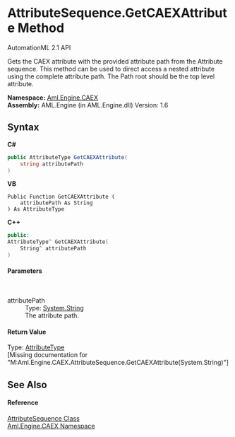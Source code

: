 # AttributeSequence.GetCAEXAttribute Method 
AutomationML 2.1 API 

Gets the CAEX attribute with the provided attribute path from the Attribute sequence. This method can be used to direct access a nested attribute using the complete attribute path. The Path root should be the top level attribute.

**Namespace:**&nbsp;<a href="N_Aml_Engine_CAEX">Aml.Engine.CAEX</a><br />**Assembly:**&nbsp;AML.Engine (in AML.Engine.dll) Version: 1.6

## Syntax

**C#**<br />
``` C#
public AttributeType GetCAEXAttribute(
	string attributePath
)
```

**VB**<br />
``` VB
Public Function GetCAEXAttribute ( 
	attributePath As String
) As AttributeType
```

**C++**<br />
``` C++
public:
AttributeType^ GetCAEXAttribute(
	String^ attributePath
)
```


#### Parameters
&nbsp;<dl><dt>attributePath</dt><dd>Type: <a href="https://docs.microsoft.com/dotnet/api/system.string" target="_parent" rel="noopener noreferrer">System.String</a><br />The attribute path.</dd></dl>

#### Return Value
Type: <a href="T_Aml_Engine_CAEX_AttributeType">AttributeType</a><br />\[Missing <returns> documentation for "M:Aml.Engine.CAEX.AttributeSequence.GetCAEXAttribute(System.String)"\]

## See Also


#### Reference
<a href="T_Aml_Engine_CAEX_AttributeSequence">AttributeSequence Class</a><br /><a href="N_Aml_Engine_CAEX">Aml.Engine.CAEX Namespace</a><br />
